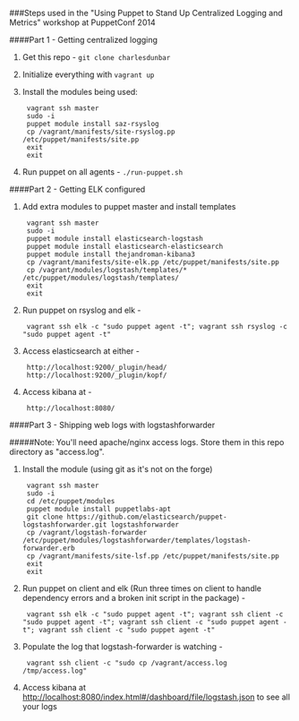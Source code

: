 ###Steps used in the "Using Puppet to Stand Up Centralized Logging and Metrics" workshop at PuppetConf 2014

####Part 1 - Getting centralized logging

1. Get this repo - `git clone charlesdunbar`
2. Initialize everything with `vagrant up`
3. Install the modules being used:
 
		vagrant ssh master
 		sudo -i
 		puppet module install saz-rsyslog
		cp /vagrant/manifests/site-rsyslog.pp /etc/puppet/manifests/site.pp
		exit
		exit
		
4. Run puppet on all agents - `./run-puppet.sh`

####Part 2 - Getting ELK configured

1. Add extra modules to puppet master and install templates

		vagrant ssh master
		sudo -i
		puppet module install elasticsearch-logstash
		puppet module install elasticsearch-elasticsearch
		puppet module install thejandroman-kibana3
		cp /vagrant/manifests/site-elk.pp /etc/puppet/manifests/site.pp
		cp /vagrant/modules/logstash/templates/* /etc/puppet/modules/logstash/templates/
		exit
		exit
		
2. Run puppet on rsyslog and elk - 


		vagrant ssh elk -c "sudo puppet agent -t"; vagrant ssh rsyslog -c "sudo puppet agent -t"
		
3. Access elasticsearch at either -
		
		http://localhost:9200/_plugin/head/
		http://localhost:9200/_plugin/kopf/
		
4. Access kibana at -

		http://localhost:8080/



####Part 3 - Shipping web logs with logstashforwarder

#####Note: You'll need apache/nginx access logs.  Store them in this repo directory as "access.log".
	
1. Install the module (using git as it's not on the forge)
		
		vagrant ssh master
		sudo -i
		cd /etc/puppet/modules
		puppet module install puppetlabs-apt
		git clone https://github.com/elasticsearch/puppet-logstashforwarder.git logstashforwarder
		cp /vagrant/logstash-forwarder /etc/puppet/modules/logstashforwarder/templates/logstash-forwarder.erb
		cp /vagrant/manifests/site-lsf.pp /etc/puppet/manifests/site.pp
		exit
		exit
	
2. Run puppet on client and elk (Run three times on client to handle dependency errors and a broken init script in the package) - 

		vagrant ssh elk -c "sudo puppet agent -t"; vagrant ssh client -c "sudo puppet agent -t"; vagrant ssh client -c "sudo puppet agent -t"; vagrant ssh client -c "sudo puppet agent -t"
		
3. Populate the log that logstash-forwarder is watching -

		vagrant ssh client -c "sudo cp /vagrant/access.log /tmp/access.log"


3. Access kibana at [http://localhost:8080/index.html#/dashboard/file/logstash.json](http://localhost:8080/index.html#/dashboard/file/logstash.json) to see all your logs
		

